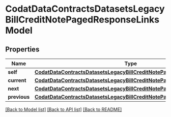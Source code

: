 # CodatDataContractsDatasetsLegacyBillCreditNotePagedResponseLinksModel


## Properties
Name | Type | Description | Notes
------------ | ------------- | ------------- | -------------
**self** | [**CodatDataContractsDatasetsLegacyBillCreditNotePagedResponseHrefModel**](CodatDataContractsDatasetsLegacyBillCreditNotePagedResponseHrefModel.md) |  | [optional] 
**current** | [**CodatDataContractsDatasetsLegacyBillCreditNotePagedResponseHrefModel**](CodatDataContractsDatasetsLegacyBillCreditNotePagedResponseHrefModel.md) |  | [optional] 
**next** | [**CodatDataContractsDatasetsLegacyBillCreditNotePagedResponseHrefModel**](CodatDataContractsDatasetsLegacyBillCreditNotePagedResponseHrefModel.md) |  | [optional] 
**previous** | [**CodatDataContractsDatasetsLegacyBillCreditNotePagedResponseHrefModel**](CodatDataContractsDatasetsLegacyBillCreditNotePagedResponseHrefModel.md) |  | [optional] 

[[Back to Model list]](../README.md#documentation-for-models) [[Back to API list]](../README.md#documentation-for-api-endpoints) [[Back to README]](../README.md)


